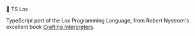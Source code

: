 :bagel: TS Lox

TypeScript port of the Lox Programming Language, from Robert Nystrom's excellent book [Crafting Interpreters](https://craftinginterpreters.com/).
